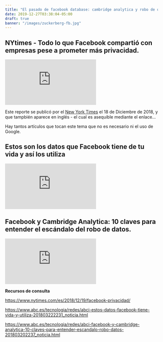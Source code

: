 ```yaml
---
title: "El pasado de facebook database: cambridge analytica y robo de datos"
date: 2019-12-27T03:38:04-05:00
draft: true
banner: "/images/zuckerberg-fb.jpg"
---
```


## NYtimes - Todo lo que Facebook compartió con empresas pese a prometer más privacidad.
 
<iframe src="https://drive.google.com/file/d/1Yx2ykb3RmOqn-WCS9voXLStTH4t75mZx/preview" height="auto" width="auto" allowfullscreen="" frameborder="0"></iframe>

Este reporte se publicó por el [New York Times](https://www.nytimes.com/2018/12/18/technology/facebook-privacy.html) el 18 de Diciembre de 2018, y que tampbién aparece en inglés - el cual es asequible mediante el enlace... 

Hay tantos artículos que tocan este tema que no es necesario ni el uso de Google.

## Estos son los datos que Facebook tiene de tu vida y así los utiliza
 
<iframe src="https://drive.google.com/file/d/14NXxO7STMbsTchP0FGjvuw83GWTYg0gl/preview" height="auto" width="auto" allowfullscreen="" frameborder="0"></iframe>

## Facebook y Cambridge Analytica: 10 claves para entender el escándalo del robo de datos.
 
<iframe src="https://drive.google.com/file/d/1LCJcBBFd2uAd8WPFFAnrPYiI6oLr4AQO/preview" height="auto" width="auto" allowfullscreen="" frameborder="0"></iframe>


**Recursos de consulta**

https://www.nytimes.com/es/2018/12/19/facebook-privacidad/

https://www.abc.es/tecnologia/redes/abci-estos-datos-facebook-tiene-vida-y-utiliza-201803222231_noticia.html

https://www.abc.es/tecnologia/redes/abci-facebook-y-cambridge-analytica-10-claves-para-entender-escandalo-robo-datos-201803202237_noticia.html

